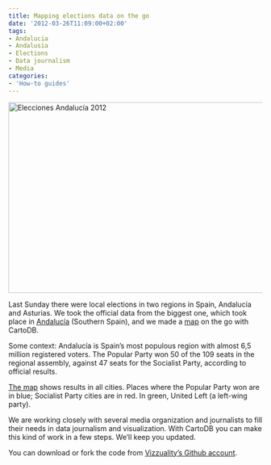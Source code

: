 ```yaml
---
title: Mapping elections data on the go
date: '2012-03-26T11:09:00+02:00'
tags:
- Andalucia
- Andalusia
- Elections
- Data journalism
- Media
categories:
- 'How-to guides'
---
```


<a href="http://vizzuality.s3.amazonaws.com/andalucia_map/index.html"><img align="top" alt="Elecciones Andalucía 2012" height="378" src="http://cartodb.s3.amazonaws.com/tumblr/posts/andalucia.png" width="690"/></a>

Last Sunday there were local elections in two regions in Spain, Andalucía and Asturias. We took the official data from the biggest one, which took place in <a href="http://en.wikipedia.org/wiki/Andalusian_parliamentary_election,_2012">Andalucía</a> (Southern Spain), and we made a <a href="http://vizzuality.s3.amazonaws.com/andalucia_map/index.html">map</a> on the go with CartoDB.

Some context: Andalucía is Spain’s most populous region with almost 6,5 million registered voters. The Popular Party won 50 of the 109 seats in the regional assembly, against 47 seats for the Socialist Party, according to official results. 

<a href="http://vizzuality.s3.amazonaws.com/andalucia_map/index.html">The map</a> shows results in all cities. Places where the Popular Party won are in blue; Socialist Party cities are in red. In green, United Left (a left-wing party). 

We are working closely with several media organization and journalists to fill their needs in data journalism and visualization. With CartoDB you can make this kind of work in a few steps. We’ll keep you updated.

You can download or fork the code from <a href="https://github.com/Vizzuality/eleccionesandaluzas" title="Vizzuality's Github account" target="_blank">Vizzuality’s Github account</a>.
